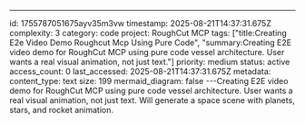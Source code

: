 ---
id: 1755787051675ayv35m3vw
timestamp: 2025-08-21T14:37:31.675Z
complexity: 3
category: code
project: RoughCut MCP
tags: ["title:Creating E2e Video Demo Roughcut Mcp Using Pure Code", "summary:Creating E2E video demo for RoughCut MCP using pure code vessel architecture.  User wants a real visual animation, not just text."]
priority: medium
status: active
access_count: 0
last_accessed: 2025-08-21T14:37:31.675Z
metadata:
  content_type: text
  size: 199
  mermaid_diagram: false
---Creating E2E video demo for RoughCut MCP using pure code vessel architecture. User wants a real visual animation, not just text. Will generate a space scene with planets, stars, and rocket animation.